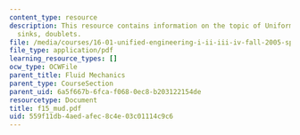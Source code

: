 ```yaml
---
content_type: resource
description: This resource contains information on the topic of Uniform flow, sources,
  sinks, doublets.
file: /media/courses/16-01-unified-engineering-i-ii-iii-iv-fall-2005-spring-2006/559f11db4aedafec8c4e03c01114c9c6_f15_mud.pdf
file_type: application/pdf
learning_resource_types: []
ocw_type: OCWFile
parent_title: Fluid Mechanics
parent_type: CourseSection
parent_uid: 6a5f667b-6fca-f068-0ec8-b203122154de
resourcetype: Document
title: f15_mud.pdf
uid: 559f11db-4aed-afec-8c4e-03c01114c9c6
---
```

